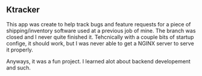 ## Ktracker

This app was create to help track bugs and feature requests for a piece of shipping/inventory software used at a previous job of mine.
The branch was closed and I never quite finished it. 
Tehcnically with a couple bits of startup confige, it should work, but I was never able to get a NGINX server to serve it properly. 

Anyways, it was a fun project. I learned alot about backend developement and such.
